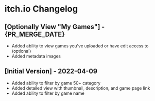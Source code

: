 # itch.io Changelog

## [Optionally View "My Games"] - {PR_MERGE_DATE}
- Added ability to view games you've uploaded or have edit access to (optional)
- Added metadata images

## [Initial Version] - 2022-04-09
- Added ability to filter by game 50+ category
- Added detailed view with thumbnail, description, and game page link
- Added ability to filter by game name 

